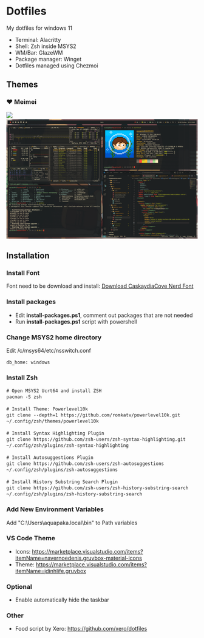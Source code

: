 # Dotfiles

My dotfiles for windows 11

- Terminal: Alacritty
- Shell: Zsh inside MSYS2
- WM/Bar: GlazeWM
- Package manager: Winget
- Dotfiles managed using Chezmoi

## Themes

### ❤️ Meimei

<img src="screenshots/screenshot-gruvbox-0.png" />
<img src="screenshots/screenshot-gruvbox-1.png" />

<!-- ### 🕹️ Arcade (archived)

<img src="screenshots/desktop-arcade-1.png" />
<img src="screenshots/desktop-arcade.png" /> -->

## Installation

### Install Font

Font need to be download and install: <a href="https://github.com/ryanoasis/nerd-fonts/releases/download/v3.1.1/CascadiaCode.zip">Download CaskaydiaCove Nerd Font</a>

### Install packages

- Edit **install-packages.ps1**, comment out packages that are not needed
- Run **install-packages.ps1** script with powershell

### Change MSYS2 home directory

Edit /c/msys64/etc/nsswitch.conf

```
db_home: windows
```

### Install Zsh

```
# Open MSYS2 Ucrt64 and install ZSH
pacman -S zsh

# Install Theme: Powerlevel10k
git clone --depth=1 https://github.com/romkatv/powerlevel10k.git ~/.config/zsh/themes/powerlevel10k

# Install Syntax Highlighting Plugin
git clone https://github.com/zsh-users/zsh-syntax-highlighting.git ~/.config/zsh/plugins/zsh-syntax-highlighting

# Install Autosuggestions Plugin
git clone https://github.com/zsh-users/zsh-autosuggestions ~/.config/zsh/plugins/zsh-autosuggestions

# Install History Substring Search Plugin
git clone https://github.com/zsh-users/zsh-history-substring-search ~/.config/zsh/plugins/zsh-history-substring-search
```

### Add New Environment Variables

Add "C:\Users\aquapaka\.local\bin" to Path variables

### VS Code Theme

- Icons: <https://marketplace.visualstudio.com/items?itemName=navernoedenis.gruvbox-material-icons>
- Theme: <https://marketplace.visualstudio.com/items?itemName=jdinhlife.gruvbox>

### Optional

- Enable automatically hide the taskbar

### Other

- Food script by Xero: <https://github.com/xero/dotfiles>
